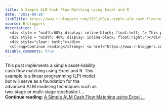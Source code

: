 ```yaml
---
title: A Simple ALM Cash Flow Matching using Excel and R
date: '2021-09-26'
linkTitle: https://www.r-bloggers.com/2021/09/a-simple-alm-cash-flow-matching-using-excel-and-r/
source: R-bloggers
description: |-
  <div style = "width:60%; display: inline-block; float:left; "> This post implements a simple asset-liability cash flow matching using Excel and R. This example is a linear programming (LP) model but will serve as a foundation for the advanced ALM modeling techniques such as two-stage or multi-stage stochastic l...</div>
  <div style = "width: 40%; display: inline-block; float:right;"></div>
  <div style="clear: both;"></div>
  <strong>Continue reading</strong>: <a href="https://www.r-bloggers.com/2021/09/a-simple-alm-cash-flow-matching-using-excel-and-r/">A Simple ALM Cash Flow Matching using Excel ...
disable_comments: true
---
```

<div style = "width:60%; display: inline-block; float:left; "> This post implements a simple asset-liability cash flow matching using Excel and R. This example is a linear programming (LP) model but will serve as a foundation for the advanced ALM modeling techniques such as two-stage or multi-stage stochastic l...</div>
<div style = "width: 40%; display: inline-block; float:right;"></div>
<div style="clear: both;"></div>
<strong>Continue reading</strong>: <a href="https://www.r-bloggers.com/2021/09/a-simple-alm-cash-flow-matching-using-excel-and-r/">A Simple ALM Cash Flow Matching using Excel ...